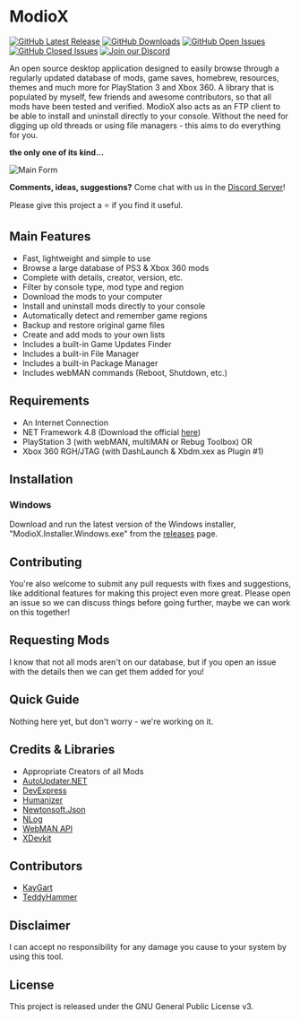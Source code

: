 # ModioX
[![GitHub Latest Release](https://img.shields.io/github/release/ohhsodead/ModioX.svg)](https://github.com/ohhsodead/ModioX/releases/) [![GitHub Downloads](https://img.shields.io/github/downloads/ohhsodead/ModioX/total.svg)](https://github.com/ohhsodead/ModioX/releases/) [![GitHub Open Issues](https://img.shields.io/github/issues/ohhsodead/ModioX.svg)](https://gitHub.com/ohhsodead/ModioX/issues/) [![GitHub Closed Issues](https://img.shields.io/github/issues-closed/ohhsodead/ModioX.svg)](https://github.com/ohhsodead/ModioX/issues?q=is%3Aissue+is%3Aclosed) [![Join our Discord](https://img.shields.io/badge/chat%20on-discord-7289DA)](https://discord.gg/FTCS3Xu)

An open source desktop application designed to easily browse through a regularly updated database of mods, game saves, homebrew, resources, themes and much more for PlayStation 3 and Xbox 360. A library that is populated by myself, few friends and awesome contributors, so that all mods have been tested and verified. ModioX also acts as an FTP client to be able to install and uninstall directly to your console. Without the need for digging up old threads or using file managers - this aims to do everything for you.

**the only one of its kind...**

![Main Form](https://raw.githubusercontent.com/ohhsodead/ModioX/master/.screenshots/demo/MainForm.png?raw=true)

**Comments, ideas, suggestions?** Come chat with us in the [Discord Server](https://discord.gg/FTCS3Xu)!

Please give this project a ⭐ if you find it useful.

## Main Features

* Fast, lightweight and simple to use
* Browse a large database of PS3 & Xbox 360 mods
* Complete with details, creator, version, etc.
* Filter by console type, mod type and region
* Download the mods to your computer
* Install and uninstall mods directly to your console
* Automatically detect and remember game regions
* Backup and restore original game files
* Create and add mods to your own lists
* Includes a built-in Game Updates Finder
* Includes a built-in File Manager
* Includes a built-in Package Manager
* Includes webMAN commands (Reboot, Shutdown, etc.)

## Requirements

* An Internet Connection
* NET Framework 4.8 (Download the official [here](https://dotnet.microsoft.com/download/dotnet-framework/thank-you/net48-web-installer))
* PlayStation 3 (with webMAN, multiMAN or Rebug Toolbox) OR
* Xbox 360 RGH/JTAG (with DashLaunch & Xbdm.xex as Plugin #1)

## Installation

### Windows

Download and run the latest version of the Windows installer, "ModioX.Installer.Windows.exe" from the [releases](https://github.com/ohhsodead/ModioX/releases/latest) page.

## Contributing

You're also welcome to submit any pull requests with fixes and suggestions, like additional features for making this project even more great. Please open an issue so we can discuss things before going further, maybe we can work on this together!

## Requesting Mods

I know that not all mods aren't on our database, but if you open an issue with the details then we can get them added for you!

## Quick Guide

Nothing here yet, but don't worry - we're working on it.

## Credits & Libraries

* Appropriate Creators of all Mods
* [AutoUpdater.NET](https://github.com/ravibpatel/AutoUpdater.NET)
* [DevExpress](https://devexpress.com/)
* [Humanizer](https://github.com/Humanizr/Humanizer)
* [Newtonsoft.Json](https://newtonsoft.com/json)
* [NLog](https://nlog-project.org/)
* [WebMAN API](https://github.com/FxckingCoder/WebmanAPI)
* [XDevkit](https://github.com/TeddyHammer)

## Contributors

* [KayGart](https://github.com/KayGart)
* [TeddyHammer](https://github.com/TeddyHammer)

## Disclaimer

I can accept no responsibility for any damage you cause to your system by using this tool.

## License

This project is released under the GNU General Public License v3.

